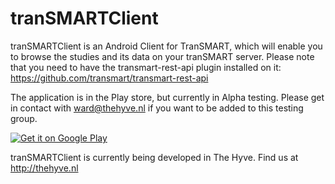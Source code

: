 tranSMARTClient
===============

tranSMARTClient is an Android Client for TranSMART, which will enable you to browse the studies and its data on your tranSMART server. Please note that you need to have the transmart-rest-api plugin installed on it: https://github.com/transmart/transmart-rest-api

The application is in the Play store, but currently in Alpha testing. Please get in contact with ward@thehyve.nl if you want to be added to this testing group.

[![Get it on Google Play](https://developer.android.com/images/brand/en_generic_rgb_wo_45.png)](https://play.google.com/store/apps/details?id=nl.thehyve.transmartclient)

tranSMARTClient is currently being developed in The Hyve. Find us at http://thehyve.nl
